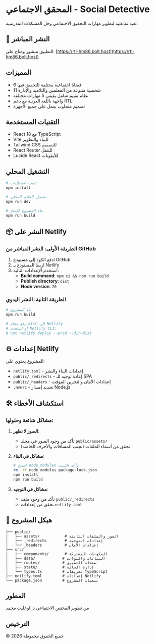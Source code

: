 # المحقق الاجتماعي - Social Detective

لعبة تفاعلية لتطوير مهارات التحقيق الاجتماعي وحل المشكلات المدرسية.

## 🚀 النشر المباشر

التطبيق منشور ومتاح على: [https://rtl-hm86.bolt.host](https://rtl-hm86.bolt.host)

## المميزات

- 6 قضايا اجتماعية مختلفة للتحقيق فيها
- 11 شخصية متنوعة من المعلمين والتلاميذ والإدارة
- نظام تقييم شامل يقيس 5 مهارات مختلفة
- واجهة باللغة العربية مع دعم RTL
- تصميم متجاوب يعمل على جميع الأجهزة

## التقنيات المستخدمة

- React 18 مع TypeScript
- Vite للبناء والتطوير
- Tailwind CSS للتصميم
- React Router للتنقل
- Lucide React للأيقونات

## التشغيل المحلي

```bash
# تثبيت المتطلبات
npm install

# تشغيل الخادم المحلي
npm run dev

# بناء المشروع للإنتاج
npm run build
```

## 📦 النشر على Netlify

### الطريقة الأولى: النشر المباشر من GitHub

1. ادفع الكود إلى مستودع GitHub
2. اربط المستودع بـ Netlify
3. استخدم الإعدادات التالية:
   - **Build command**: `npm ci && npm run build`
   - **Publish directory**: `dist`
   - **Node version**: `20`

### الطريقة الثانية: النشر اليدوي

```bash
# بناء المشروع
npm run build

# رفع مجلد dist إلى Netlify
# أو استخدم Netlify CLI:
# npx netlify deploy --prod --dir=dist
```

## ⚙️ إعدادات Netlify

المشروع يحتوي على:
- `netlify.toml` - إعدادات البناء والنشر
- `public/_redirects` - إعادة توجيه للـ SPA
- `public/_headers` - إعدادات الأمان والتخزين المؤقت
- `.nvmrc` - تحديد إصدار Node.js

## 🛠️ استكشاف الأخطاء

### مشاكل شائعة وحلولها:

1. **الصور لا تظهر**:
   - تأكد من وجود الصور في مجلد `public/assets/`
   - تحقق من أسماء الملفات (تجنب المسافات والأحرف الخاصة)

2. **مشاكل في البناء**:
   ```bash
   # امسح node_modules وأعد التثبيت
   rm -rf node_modules package-lock.json
   npm install
   npm run build
   ```

3. **مشاكل في التوجيه**:
   - تأكد من وجود ملف `public/_redirects`
   - تحقق من إعدادات `netlify.toml`

## 📁 هيكل المشروع

```
├── public/
│   ├── assets/           # الصور والملفات الثابتة
│   ├── _redirects        # إعدادات التوجيه
│   └── _headers          # إعدادات الأمان
├── src/
│   ├── components/       # المكونات المشتركة
│   ├── data/            # البيانات والثوابت
│   ├── routes/          # صفحات التطبيق
│   ├── state/           # إدارة الحالة
│   └── types.ts         # تعريفات TypeScript
├── netlify.toml         # إعدادات Netlify
└── package.json         # تبعيات المشروع
```

## المطور

من تطوير المختص الاجتماعي ذ. اوعليت محمد

## الترخيص

© 2026 جميع الحقوق محفوظة